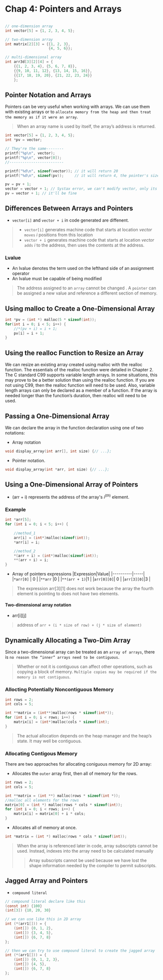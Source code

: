 # Chap 4: Pointers and Arrays
```c

// one-dimension array
int vector[5] = {1, 2, 3, 4, 5};

// two-dimension array
int matrix[2][3] = {{1, 2, 3},
                    {4, 5, 6}};

// multi-dimensional array
int arr3d[3][2][4] = {
    {{1, 2, 3, 4}, {5, 6, 7, 8}},
    {{9, 10, 11, 12}, {13, 14, 15, 16}},
    {{17, 18, 19, 20}, {21, 22, 23, 24}}
    };

```

## Pointer Notation and Arrays
Pointers can be very useful when working with arrays. We can use them with existing arrays or to `allocate memory from the heap and then treat the memory as if it were an array`.
> When an array name is used by itself, the array’s address is returned.
```c
int vector[5] = {1, 2, 3, 4, 5};
int *pv = vector;

// They're the same--------
printf("%p\n", vector);
printf("%p\n", vector[0]);
//-------------------------

printf("%d\n", sizeof(vector)); // it will return 20
printf("%d\n", sizeof(pv));     // it will return 4, the pointer's size

pv = pv + 1;
vector = vector + 1; // Systax error, we can't modify vector, only its contents
pv = vector + 1; // it'll be fine

```
## Differences Between Arrays and Pointers
* `vector[i]` and `vector + i` in code generated are diffenent.
> * `vector[i]` generates machine code that starts at location *vector* `moves` *i* positions from this location
> * `vector + i` generates machine code that starts at location *vector* `adds` *i* to the address, then uses the contents at the address.
### Lvalue
* An lvalue denotes the term used on the lefthand side of an assignment operator
* An lvalue must be capable of being modified

> The address assigned to an `array` cannot be changed . 
> A `pointer` can be assigned a new value and reference a different section of memory.

## Using malloc to Create a One-Dimensional Array
```c
int *pv = (int *) malloc(5 * sizeof(int));
for(int i = 0; i < 5; i++) {
    //*(pv + i) = i + 1;
    pv[i] = i + 1;
}
```
## Using the realloc Function to Resize an Array
We can resize an existing array created using malloc with the realloc function. The essentials of the realloc function were detailed in Chapter 2. The C standard C99 supports variable length arrays. In some situations, this may prove to be a better solution than using the realloc function. If you are not using C99, then the realloc function will need to be used. Also, variable length arrays can only be declared as a member of a function. If the array is needed longer than the function’s duration, then realloc will need to be used.

## Passing a One-Dimensional Array
We can declare the array in the function declaration using one of two notations:
* Array notation 
```c
void display_array(int arr[], int size) {// ...};
```
* Pointer notation.
```c
void display_array(int *arr, int size) {// ...};
```
## Using a One-Dimensional Array of Pointers
* (arr + i) represents the address of the array's $i^(th)$ element.

### Example 
```c
int *arr[5];
for (int i = 0; i < 5; i++) {
   
    //method_1
    arr[i] = (int*)malloc(sizeof(int));
    *arr[i] = i;

    //method_2
    *(arr + i) = (int*)malloc(sizeof(int));
    **(arr + i) = i;
}
```
* Array of pointers expressions
|Expression|Value|
|----------|-----|
|`*arr[0]` | 0   |
|`**arr`   |0    |
|`**(arr + 1)`|1 |
|`arr[0][0]`| 0  |
|`arr[3][0]`|3   |

> The expression arr[3][1] does not work because the array the fourth element is pointing to does not have two elements.
#### Two-dimensional array notation
* arr[i][j]
> address of `arr + (i * size of row) + (j * size of element)`

## Dynamically Allocating a Two-Dim Array
Since a two-dimensional array can be treated as an `array of arrays`, there is `no reason the “inner” arrays need to be contiguous`.
> Whether or not it is contiguous can affect other operations, such as copying a block of memory. `Multiple copies may be required if the memory is not contiguous`.
### Allocting Potentially Noncontiguous Memory
```c
int rows = 2;
int cols = 5;

int **matrix = (int**)malloc(rows * sizeof(int*));
for (int i = 0; i < rows; i++) {
    matrix[i] = (int*)malloc(cols * sizeof(int);
}
```
> The actual allocation depends on the heap manager and the heap’s state. It may well be contiguous.

### Allocating Contigous Memory
There are two approaches for allocating coniguous memory for 2D array:
* Allocates the `outer` array first, then all of memory for the rows.
```c
int rows = 2;
int cols = 5;

int **matrix = (int **) malloc(rows * sizeof(int *));
//malloc all elements for the rows
matrix[0] = (int *) malloc(rows * cols * sizeof(int));
for (int i = 0; i < rows; i++) {
    matrix[i] = matrix[0] + i * cols;
}
```
* Allocates all of memory at once.
```c
int *matrix = (int *) malloc(rows * cols * sizeof(int));
```
> When the array is referenced later in code, array subscripts cannot be used. Instead, indexes into the array need to be calculated manually
>> Array subscripts cannot be used because we have lost the shape information needed by the compiler to permit subscripts.

## Jagged Array and Pointers
* `compound literal`
```c
// compound literal declare like this
(const int) {100}
(int[3]) {10, 20, 30}

// we can use like this in 2D array
int (*(arr1[])) = {
    (int[]) {0, 1, 2},
    (int[]) {3, 4, 5},
    (int[]) {6, 7, 8}
};

// then we can try to use compound literal to create the jagged array
int (*(arr1[])) = {
    (int[]) {0, 1, 2, 3},
    (int[]) {4, 5},
    (int[]) {6, 7, 8}
};

```

